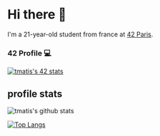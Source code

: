 # Hi there 👋

I'm a 21-year-old student from france at [42 Paris](https://www.42.fr/ "42Born2Code").

### 42 Profile 💻
[![tmatis's 42 stats](https://badge42.vercel.app/api/v2/cl1mkhkns001109mixy0purl5/stats?cursusId=21&coalitionId=47)](https://github.com/JaeSeoKim/badge42)

## profile stats

![tmatis's github stats](https://github-readme-stats.vercel.app/api?username=tmatis&show_icons=true)

[![Top Langs](https://github-readme-stats.vercel.app/api/top-langs/?username=tmatis)](https://github.com/anuraghazra/github-readme-stats)
